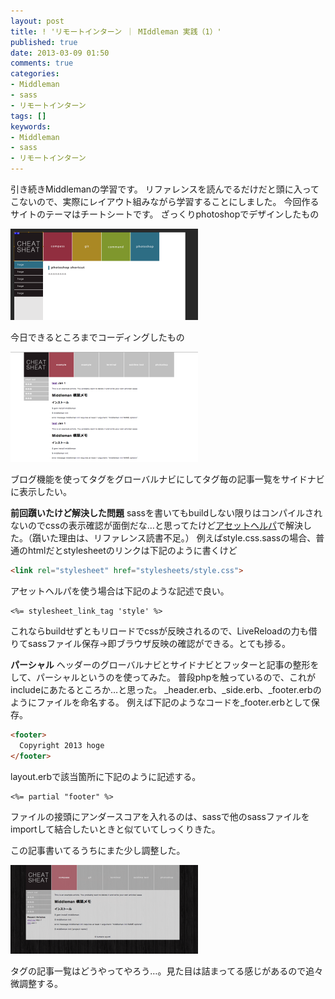 ```yaml
---
layout: post
title: ! 'リモートインターン ｜ MIddleman 実践（1）'
published: true
date: 2013-03-09 01:50
comments: true
categories:
- Middleman
- sass
- リモートインターン
tags: []
keywords:
- Middleman
- sass
- リモートインターン
---
```

引き続きMiddlemanの学習です。
リファレンスを読んでるだけだと頭に入ってこないので、実際にレイアウト組みながら学習することにしました。
今回作るサイトのテーマはチートシートです。
ざっくりphotoshopでデザインしたもの

<a href="/images/2013/03/0f9d88346a601c859d5154d515fff876.png" target="_blank"><img class="alignnone size-medium wp-image-543" alt="スクリーンショット 2013-03-09 0.12.09" src="/images/2013/03/0f9d88346a601c859d5154d515fff876-300x146.png" width="300" /></a>

今日できるところまでコーディングしたもの

<a href="/images/2013/03/3072465c3bdb1f2fc4e8336ecfe2e0be.png" target="_blank"><img class="alignnone size-medium wp-image-542" alt="スクリーンショット 2013-03-09 0.10.46" src="/images/2013/03/3072465c3bdb1f2fc4e8336ecfe2e0be-300x176.png" width="300" /></a>

ブログ機能を使ってタグをグローバルナビにしてタグ毎の記事一覧をサイドナビに表示したい。

**前回躓いたけど解決した問題**
sassを書いてもbuildしない限りはコンパイルされないのでcssの表示確認が面倒だな…と思ってたけど[アセットヘルパ](http://middleman-guides.e2esound.com/helpers/ "アセットヘルパ")で解決した。（躓いた理由は、リファレンス読書不足。）
例えばstyle.css.sassの場合、普通のhtmlだとstylesheetのリンクは下記のように書くけど

```html
<link rel="stylesheet" href="stylesheets/style.css">
```

アセットヘルパを使う場合は下記のような記述で良い。

```erb
<%= stylesheet_link_tag 'style' %>
```

これならbuildせずともリロードでcssが反映されるので、LiveReloadの力も借りてsassファイル保存→即ブラウザ反映の確認ができる。とても捗る。

**パーシャル**
ヘッダーのグローバルナビとサイドナビとフッターと記事の整形をして、パーシャルというのを使ってみた。
普段phpを触っているので、これがincludeにあたるところか…と思った。
_header.erb、_side.erb、_footer.erbのようにファイルを命名する。
例えば下記のようなコードを_footer.erbとして保存。

```html
<footer>
  Copyright 2013 hoge
</footer>
```

layout.erbで該当箇所に下記のように記述する。

```erb
<%= partial "footer" %>
```

ファイルの接頭にアンダースコアを入れるのは、sassで他のsassファイルをimportして結合したいときと似ていてしっくりきた。

この記事書いてるうちにまた少し調整した。

<a href="/images/2013/03/4dfc72382e6c74ec3a1755a4946fb661.png" target="_blank"><img class="alignnone size-medium wp-image-563" alt="スクリーンショット 2013-03-09 1.46.48" src="/images/2013/03/4dfc72382e6c74ec3a1755a4946fb661-300x142.png" width="300" /></a>

タグの記事一覧はどうやってやろう…。見た目は詰まってる感じがあるので追々微調整する。
